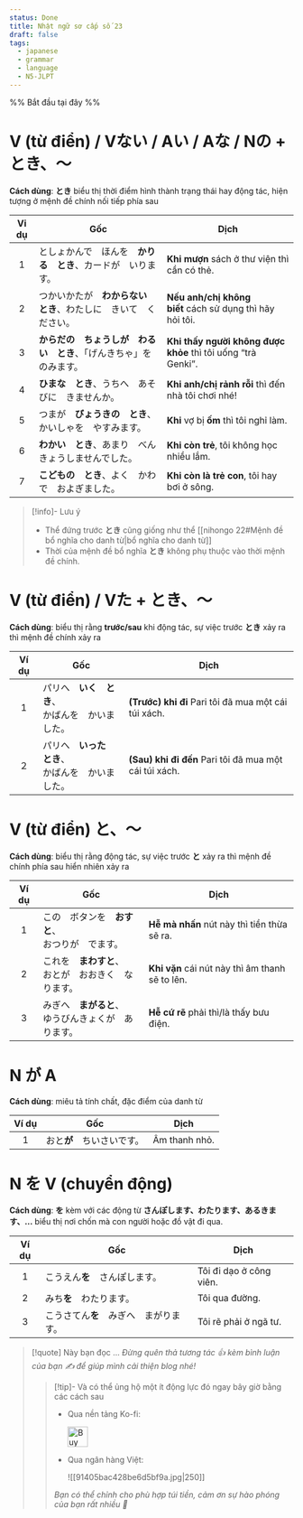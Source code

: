 ```yaml
---
status: Done
title: Nhật ngữ sơ cấp số 23
draft: false
tags:
  - japanese
  - grammar
  - language
  - N5-JLPT
---
```

%% Bắt đầu tại đây %%
# V (từ điển) / Vない / Aい / Aな / Nの + とき、～
**Cách dùng**: **とき** biểu thị thời điểm hình thành trạng thái hay động tác, hiện tượng ở mệnh đề chính nối tiếp phía sau

| Vi dụ | Gốc                                  | Dịch                                                         |
| :---: | ------------------------------------ | ------------------------------------------------------------ |
|   1   | としょかんで　ほんを　**かりる　とき**、カードが　いります。     | **Khi mượn** sách ở thư viện thì cần có thẻ.                 |
|   2   | つかいかたが　**わからない　とき**、わたしに　きいて　ください。   | **Nếu anh/chị không biết** cách sử dụng thì hãy hỏi tôi.     |
|   3   | **からだの　ちょうしが　わるい　とき**、「げんきちゃ」を　のみます。 | **Khi thấy người không được khỏe** thì tôi uống “trà Genki”. |
|   4   | **ひまな　とき**、うちへ　あそびに　きませんか。           | **Khi anh/chị rảnh rỗi** thì đến nhà tôi chơi nhé!           |
|   5   | つまが　**びょうきの　とき**、かいしゃを　やすみます。        | **Khi** vợ bị **ốm** thì tôi nghỉ làm.                       |
|   6   | **わかい　とき**、あまり　べんきょうしませんでした。         | **Khi còn trẻ**, tôi không học nhiều lắm.                    |
|   7   | **こどもの　とき**、よく　かわで　およぎました。           | **Khi còn là trẻ con**, tôi hay bơi ở sông.                  |

> [!info]- Lưu ý
> - Thể đứng trước **とき** cũng giống như thể [[nihongo 22#Mệnh đề bổ nghĩa cho danh từ|bổ nghĩa cho danh từ]]
> - Thời của mệnh đề bổ nghĩa **とき** không phụ thuộc vào thời mệnh đề chính.

# V (từ điển) / Vた + とき、～
**Cách dùng**: biểu thị rằng **trước/sau** khi động tác, sự việc trước **とき** xảy ra thì mệnh đề chính xảy ra

| Ví dụ | Gốc                                                    | Dịch                                                   |
|:-----:| ------------------------------------------------------ | ------------------------------------------------------ |
|   1   | パリへ　**いく　とき**、  <br>かばんを　かいました。   | **(Trước) khi đi** Pari tôi đã mua một cái túi xách.   |
|  ２   | パリへ　**いった　とき**、  <br>かばんを　かいました。 | **(Sau) khi đi đến** Pari tôi đã mua một cái túi xách. |

# V (từ điển) と、～
**Cách dùng**: biểu thị rằng động tác, sự việc trước **と** xảy ra thì mệnh đề chính phía sau hiển nhiên xảy ra

| Ví dụ | Gốc                               | Dịch                                            |
| :---: | --------------------------------- | ----------------------------------------------- |
|   1   | この　ボタンを　**おすと**、  <br>おつりが　でます。   | **Hễ mà nhấn** nút này thì tiền thừa sẽ ra.     |
|   2   | これを　**まわすと**、  <br>おとが　おおきく　なります。 | **Khi vặn** cái nút này thì âm thanh sẽ to lên. |
|   3   | みぎへ　**まがると**、  <br>ゆうびんきょくが　あります。 | **Hễ cứ rẽ** phải thì/là thấy bưu điện.         |

# N が A
**Cách dùng**: miêu tả tính chất, đặc điểm của danh từ

| Ví dụ | Gốc                        | Dịch          |
|:-----:| -------------------------- | ------------- |
|   1   | おと**が**　ちいさいです。 | Âm thanh nhỏ. |

# N を V (chuyển động)
**Cách dùng**: **を** kèm với các động từ **さんぽします、わたります、あるきます、…** biểu thị nơi chốn mà con người hoặc đồ vật đi qua.

| Ví dụ | Gốc                   | Dịch                    |
| :---: | --------------------- | ----------------------- |
|   1   | こうえん**を**　さんぽします。     | Tôi đi dạo ở công viên. |
|   2   | みち**を**　わたります。        | Tôi qua đường.          |
|   3   | こうさてん**を**　みぎへ　まがります。 | Tôi rẽ phải ở ngã tư.   |

> [!quote] Này bạn đọc ...
> *Đừng quên thả tương tác 👍 kèm bình luận của bạn ✍️ để giúp mình cải thiện blog nhé!* 
> > [!tip]- Và có thể ủng hộ một ít động lực đó ngay bây giờ bằng các cách sau
> > - Qua nền tảng Ko-fi:
> > 
> >   <a href='https://ko-fi.com/M4M111S8CI' target='_blank'><img height='36' style='border:0px;height:36px;' src='https://storage.ko-fi.com/cdn/kofi3.png?v=3' border='0' alt='Buy Me a Coffee at ko-fi.com' /></a>
> > - Qua ngân hàng Việt:
> >   
> >   ![[91405bac428be6d5bf9a.jpg|250]]
> > 
> > *Bạn có thể chỉnh cho phù hợp túi tiền, cảm ơn sự hào phóng của bạn rất nhiều 🥰*